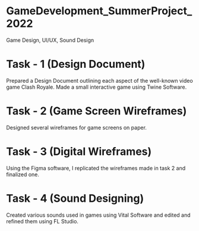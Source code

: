 # GameDevelopment_SummerProject_2022
Game Design, UI/UX, Sound Design

# Task - 1 (Design Document)
  Prepared a Design Document outlining each aspect of the well-known video game Clash Royale.
  Made a small interactive game using Twine Software.
  
# Task - 2 (Game Screen Wireframes)
  Designed several wireframes for game screens on paper.

# Task - 3 (Digital Wireframes)
  Using the Figma software, I replicated the wireframes made in task 2 and finalized one.

# Task - 4 (Sound Designing)
  Created various sounds used in games using Vital Software and edited and refined them using FL Studio.
